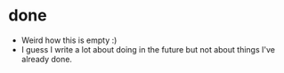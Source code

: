 # done

- Weird how this is empty :)
- I guess I write a lot about doing in the future but not about things I've already done.

